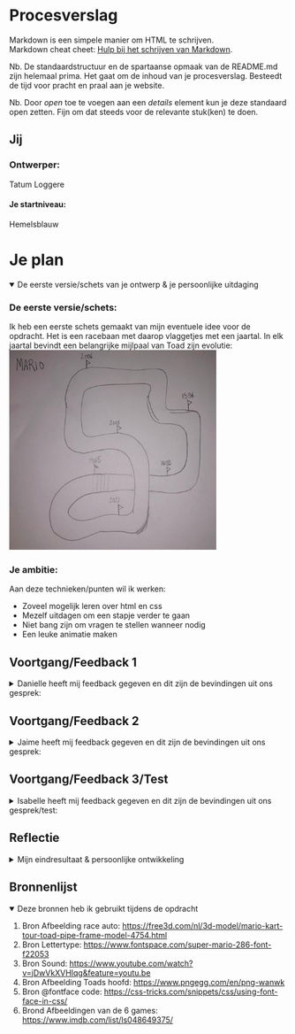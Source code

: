 # Procesverslag
Markdown is een simpele manier om HTML te schrijven.  
Markdown cheat cheet: [Hulp bij het schrijven van Markdown](https://github.com/adam-p/markdown-here/wiki/Markdown-Cheatsheet).

Nb. De standaardstructuur en de spartaanse opmaak van de README.md zijn helemaal prima. Het gaat om de inhoud van je procesverslag. Besteedt de tijd voor pracht en praal aan je website.

Nb. Door *open* toe te voegen aan een *details* element kun je deze standaard open zetten. Fijn om dat steeds voor de relevante stuk(ken) te doen.




## Jij

### Ontwerper:
Tatum Loggere

#### Je startniveau:
Hemelsblauw


# Je plan

<details open>
  <summary>De eerste versie/schets van je ontwerp & je persoonlijke uitdaging</summary>

  ### De eerste versie/schets:
  Ik heb een eerste schets gemaakt van mijn eventuele idee voor de opdracht. Het is een racebaan met daarop vlaggetjes met een jaartal. In elk jaartal bevindt een belangrijke mijlpaal van Toad zijn evolutie:
  <img src="readme-images/racebaan-schets.png" width="375px" alt="eerste versie/schets">


  ### Je ambitie: 
  Aan deze technieken/punten wil ik werken:
  - Zoveel mogelijk leren over html en css
  - Mezelf uitdagen om een stapje verder te gaan
  - Niet bang zijn om vragen te stellen wanneer nodig
  - Een leuke animatie maken
 
</details>




## Voortgang/Feedback 1

<details>
  <summary>Danielle heeft mij feedback gegeven en dit zijn de bevindingen uit ons gesprek:</summary>

  ### Bevinding 1:
<img src="readme-images/mirofeedback1.png" width="375px" alt="mirobord feedback">
  
  Dit is een afbeelding uit het miro bord waar ik mijn eerste ideeen heb geplaatst. Hier ben ik met Danielle doorheen gegaan en ze vond het idee duidelijk en leuk. Ze vond wel dat het nog simpel was en dat er nog veel toegevoegd kon worden.

  #### oplossing:
  
  Idee verder uitwerken en nadenken hoe ik de informatie van de jaartalen kan weergeven. 



  ### Bevinding 2:
  Sounds zouden een leuke toevoeging kunnen zijn. 

  #### oplossing:
  Dit was mij vrij snel gelukt door het te googelen. Ik heb van een liedje een mp3 gemaakt en dit gelinkt aan een afbeelding. 



  ### Bevinding 3:
  Zou leuk zijn om de auto op de racebaan te besturen met knopjes zoals hieronder getoond.
  <img src="readme-images/pijltjes.png" width="180px" alt="pijltjes toetsenbord">

  #### oplossing:
  Dit heb ik uiteindelijk niet gedaan maar er is wel de mogelijkheid op de raceauto te laten rijden.



  ### Bevinding 4:
  Op de schets is de racebaan nog een beetje saai en zou iets duidelijker kunnen.

  #### oplossing:
  Ik heb van de schets een digitaal ontwerp gemaakt in ilustrator, hiebrij heb ik witte lijntjes toegevoed en een duidelijke startlijn gemaakt. Met deze details is het nog duidelijker dat het om een racebaan gaat.



  ### Bevinding 5:
  We waren het beide eens dat Toad een leuker en orgineler karakter is dan Mario.

  #### oplossing:
  Ik heb Toad gebruikt als karakter voor de opdracht. 


</details>




## Voortgang/Feedback 2

<details>
  <summary>Jaime heeft mij feedback gegeven en dit zijn de bevindingen uit ons gesprek:</summary>
  
  ### Bevinding 1:
  Jaime zei dat info box op een creatievere manier getoond kon worden.

  #### oplossing:
  Dit heb ik gedaan door er een tekstbox van te maken en een hoofd van Toad toe te voegen waardoor het lijkt dat Toad zelf alle informatie verteld. Ook heb ik bij elk tekstboxje een afbeelding toe gevoegd.
  <img src="readme-images/tekstbox.png" width="375px" alt="tekstbox">


  ### Bevinding 2:
  Code is soms niet helemaal duidelijk waar het over gaat.

  #### oplossing:
  Ik heb zoveel mogelijk comments toe gevoegd om het zo duidelijk mogelijk te maken. Ook voor mezelf is dit heel fijn omdat je hierdoor alles makkelijk terug kan vinden. 

  ### Bevinding 3:
  Jaime vond het idee van de raceauto die naar de jaartalen toe rijdt erg leuk.
 
  #### oplossing:
  Dit heb ik uitgewerkt en de raceauto kan nu rijden.


  ### Bevinding 4:
  Jaime vond de achtergrond iets te saai en adviseerde om deze eventueel nog aan te passen.
  
  #### oplossing:
  Ik heb de achtergrond gelaten zoals het is want ik vond deze wel mooi en wil niet een te opvallende achtergrond aangezien de focus daar niet op ligt. 


  ### Bevinding 5:
  Github link werkte niet.
  
  #### oplossing:
  Hier heb ik later naar gekeken en deze werkt nu wel. 

</details>




## Voortgang/Feedback 3/Test

<details>
  <summary>Isabelle heeft mij feedback gegeven en dit zijn de bevindingen uit ons gesprek/test:</summary>

  De opdracht is af maar heb voor een laatste keer feedback gekregen ook om te testen of alles werkt en duidelijk is. 
  
  ### Bevinding 1:
  Github link werkte niet. Het had blijkbaar even tijd nodig voor github om te laden en de link werkte na een tijdje wel.

  ### Bevinding 2:
  Het was meteen duidelijk voor Isabelle waar het over ging

  ### Bevinding 3:
  Ze had begreep dat de jaartallen klikbaar waren en dat hierdoor de auto naar het jaartal reed
 
  ### Bevinding 4:
  Je kan tappen op de jaartalen en ook op enter klikken zodat de auto gaat rijden. Dit kan dus zowel met de muis als met het toetsenbord. 

  ### Bevinding 5:
  De website is responsive en de teksten hebben voldoende contrast met de achtergrond.

  ### Bevinding 6:
  De fonts worden correct getoond via github op een andere computer
  
</details>




## Reflectie

<details>
  <summary>Mijn eindresultaat & persoonlijke ontwikkeling</summary>

  ### Je uitkomst - karakteristiek screenshot(s):
  <img src="readme-images/eindopdracht.png" width="375px" alt="final ontwerp">


  ### Dit ging goed/Heb ik geleerd: 

  <img src="readme-images/codesound.png" width="375px" alt="code sound">

  Het toevoegen van een sound ging vrij eenvoudig. Met behulp van mijn klasgenoten heb ik dit kunnen doen. 

  <img src="readme-images/codefont.png" width="375px" alt="code font">

  Ook het toevoegen van het font ging goed. In het begin veranderde er niks en dit kwam omdat het niet goed verwees naar het mapje van de font. Dit heb ik dus vrij snel kunnen oplossen. 


  ### Dit was lastig/Is niet gelukt:
  <img src="readme-images/animatie.png" width="375px" alt="animatie">
  Wat ik het lastigste vond van de hele opdracht was het maken van de animatie (De auto laten rijden naar de jaartalen). Dit was voor mij de eerste keer dus maakte me hier wel een beetje zorgen om. Met hulp van Sanne is dit uiteindelijk gelukt en is dit ook het deel waar ik het meest trots op ben aangezien ik eerst dacht dat het me niet ging lukken. 
  Verder had ik weinig ervaring met het maken van een grid, dit ging ook niet in 1 keer goed maar wanneer Sanne dit uitlegde is het wel meteen duidelijk en begrijp ik ook hoe ik de grid heb gemaakt. 
</details>




## Bronnenlijst

<details open>
<summary>Deze bronnen heb ik gebruikt tijdens de opdracht</summary>


1. Bron Afbeelding race auto: https://free3d.com/nl/3d-model/mario-kart-tour-toad-pipe-frame-model-4754.html
2. Bron Lettertype: https://www.fontspace.com/super-mario-286-font-f22053
3. Bron Sound: https://www.youtube.com/watch?v=jDwVkXVHIqg&feature=youtu.be
4. Bron Afbeelding Toads hoofd: https://www.pngegg.com/en/png-wanwk
5. Bron @fontface code: https://css-tricks.com/snippets/css/using-font-face-in-css/
6. Brond Afbeeldingen van de 6 games: https://www.imdb.com/list/ls048649375/


</details>